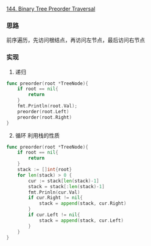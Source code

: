[144. Binary Tree Preorder Traversal](https://leetcode.com/problems/binary-tree-preorder-traversal/)

### 思路
前序遍历，先访问根结点，再访问左节点，最后访问右节点

### 实现
1. 递归
```go
func preorder(root *TreeNode){
    if root == nil{
        return 
    }
    fmt.Println(root.Val);
    preorder(root.Left)
    preorder(root.Right)
}
```
2. 循环
利用栈的性质
```go
func preorder(root *TreeNode){
    if root == nil{
        return
    }
    stack := []int{root}
    for len(stack) > 0 {
        cur := stack[len(stack)-1]
        stack = stack[:len(stack)-1]
        fmt.Prinln(cur.Val)
        if cur.Right != nil{
            stack = append(stack, cur.Right)
        }
        if cur.Left != nil{
            stack = append(stack, cur.Left)
        }
    }
}
```